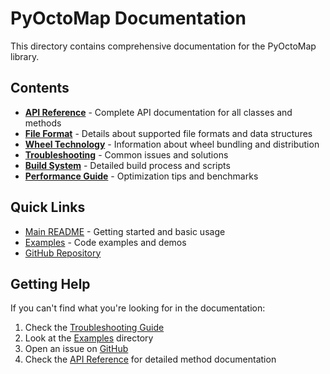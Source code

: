 # PyOctoMap Documentation

This directory contains comprehensive documentation for the PyOctoMap library.

## Contents

- **[API Reference](api_reference.md)** - Complete API documentation for all classes and methods
- **[File Format](file_format.md)** - Details about supported file formats and data structures
- **[Wheel Technology](wheel_technology.md)** - Information about wheel bundling and distribution
- **[Troubleshooting](troubleshooting.md)** - Common issues and solutions
- **[Build System](build_system.md)** - Detailed build process and scripts
- **[Performance Guide](performance_guide.md)** - Optimization tips and benchmarks

## Quick Links

- [Main README](../README.md) - Getting started and basic usage
- [Examples](../examples/) - Code examples and demos
- [GitHub Repository](https://github.com/Spinkoo/pyoctomap)

## Getting Help

If you can't find what you're looking for in the documentation:

1. Check the [Troubleshooting Guide](troubleshooting.md)
2. Look at the [Examples](../examples/) directory
3. Open an issue on [GitHub](https://github.com/Spinkoo/pyoctomap/issues)
4. Check the [API Reference](api_reference.md) for detailed method documentation
